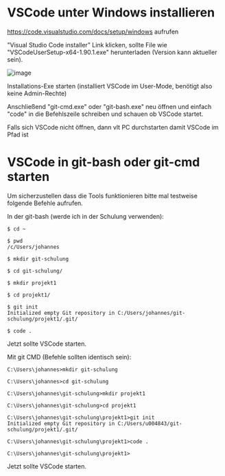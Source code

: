 # VSCode unter Windows installieren

https://code.visualstudio.com/docs/setup/windows aufrufen

"Visual Studio Code installer" Link klicken, sollte File wie "VSCodeUserSetup-x64-1.90.1.exe" herunterladen (Version kann aktueller sein).

![image](https://github.com/suxess-it/git-gitlab-gitops-schulung/assets/11465610/f12728dc-c364-4ae5-ad95-e056de8b82d7)


Installations-Exe starten (installiert VSCode im User-Mode, benötigt also keine Admin-Rechte)

Anschließend "git-cmd.exe" oder "git-bash.exe" neu öffnen und einfach "code" in die Befehlszeile schreiben und schauen ob VSCode startet.

Falls sich VSCode nicht öffnen, dann vlt PC durchstarten damit VSCode im Pfad ist

# VSCode in git-bash oder git-cmd starten

Um sicherzustellen dass die Tools funktionieren bitte mal testweise folgende Befehle aufrufen.

In der git-bash (werde ich in der Schulung verwenden):

```
$ cd ~

$ pwd
/c/Users/johannes

$ mkdir git-schulung

$ cd git-schulung/

$ mkdir projekt1

$ cd projekt1/

$ git init
Initialized empty Git repository in C:/Users/johannes/git-schulung/projekt1/.git/

$ code .
```
Jetzt sollte VSCode starten.


Mit git CMD (Befehle sollten identisch sein):
```
C:\Users\johannes>mkdir git-schulung

C:\Users\johannes>cd git-schulung

C:\Users\johannes\git-schulung>mkdir projekt1

C:\Users\johannes\git-schulung>cd projekt1

C:\Users\johannes\git-schulung\projekt1>git init
Initialized empty Git repository in C:/Users/u004843/git-schulung/projekt1/.git/

C:\Users\johannes\git-schulung\projekt1>code .

C:\Users\johannes\git-schulung\projekt1>
```
Jetzt sollte VSCode starten.
